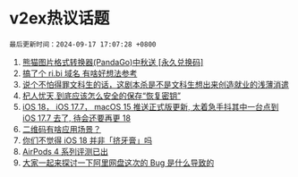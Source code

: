 # v2ex热议话题

`最后更新时间：2024-09-17 17:07:28 +0800`

1. [熊猫图片格式转换器(PandaGo)中秋送 [永久兑换码]](https://www.v2ex.com/t/1073426)
1. [搞了个 ri.bi 域名 有啥好想法参考](https://www.v2ex.com/t/1073371)
1. [说个不怕得罪文科生的话，这剧本杀是不是文科生想出来创造就业的浅薄消遣](https://www.v2ex.com/t/1073384)
1. [杞人忧天,到底应该怎么安全的保存“恢复密钥”](https://www.v2ex.com/t/1073421)
1. [iOS 18， iOS 17.7， macOS 15 推送正式版更新, 太着急手抖其中一台点到 iOS 17.7 去了, 待会还要再更 18](https://www.v2ex.com/t/1073397)
1. [二维码有啥应用场景？](https://www.v2ex.com/t/1073415)
1. [你们不觉得 iOS 18 并非「挤牙膏」吗](https://www.v2ex.com/t/1073437)
1. [AirPods 4 系列评测已出](https://www.v2ex.com/t/1073373)
1. [大家一起来探讨一下阿里网盘这次的 Bug 是什么导致的](https://www.v2ex.com/t/1073418)

